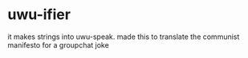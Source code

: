 # uwu-ifier
it makes strings into uwu-speak. made this to translate the communist manifesto for a groupchat joke

